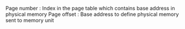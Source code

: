 Page number : Index in the page table which contains base address in physical memory
Page offset : Base address to define physical memory sent to memory unit

